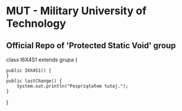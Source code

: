 # MUT - Military University of Technology

## Official Repo of 'Protected Static Void' group

class I6X4S1 extends grupa {

	public I6X4S1() {
	}
	public lastChange() {
		System.out.println("Posprzątałem tutaj.");
	}

}
